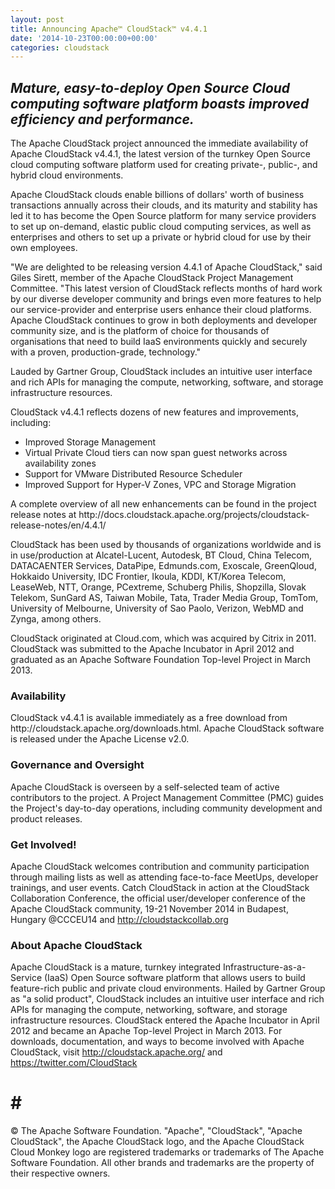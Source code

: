 ```yaml
---
layout: post
title: Announcing Apache™ CloudStack™ v4.4.1
date: '2014-10-23T00:00:00+00:00'
categories: cloudstack
---
```

<em><h2>Mature, easy-to-deploy Open Source Cloud computing software platform boasts improved efficiency and performance.</h2></em>

<p>The Apache CloudStack project announced the immediate availability of Apache CloudStack v4.4.1, the latest version of the turnkey Open Source cloud computing software platform used for creating private-, public-, and hybrid cloud environments.</p>

<p>Apache CloudStack clouds enable billions of dollars' worth of business transactions annually across their clouds, and its maturity and stability has led it to has become the Open Source platform for many service providers to set up on-demand, elastic public cloud computing services, as well as enterprises and others to set up a private or hybrid cloud for use by their own employees.</p>

<p>"We are delighted to be releasing version 4.4.1 of Apache CloudStack," said Giles Sirett, member of the Apache CloudStack Project Management Committee. "This latest version of CloudStack reflects months of hard work by our diverse developer community and brings even more features to help our service-provider and enterprise users enhance their cloud platforms. Apache CloudStack continues to grow in both deployments and developer community size, and is the platform of choice for thousands of organisations that need to build IaaS environments quickly and securely with a proven, production-grade, technology."</p>

<p>Lauded by Gartner Group, CloudStack includes an intuitive user interface and rich APIs for managing the compute, networking, software, and storage infrastructure resources.</p>

<p>CloudStack v4.4.1 reflects dozens of new features and improvements, including:</p>
<ul>
<li>Improved Storage Management</li>
<li>Virtual Private Cloud tiers can now span guest networks across availability zones</li>
<li>Support for VMware Distributed Resource Scheduler</li>
<li>Improved Support for Hyper-V Zones, VPC and Storage Migration</li>
</ul>

<p>A complete overview of all new enhancements can be found in the project release notes at http://docs.cloudstack.apache.org/projects/cloudstack-release-notes/en/4.4.1/</p>

<p>CloudStack has been used by thousands of organizations worldwide and is in use/production at Alcatel-Lucent, Autodesk, BT Cloud, China Telecom, DATACAENTER Services, DataPipe, Edmunds.com, Exoscale, GreenQloud, Hokkaido University, IDC Frontier, Ikoula, KDDI, KT/Korea Telecom, LeaseWeb, NTT, Orange, PCextreme, Schuberg Philis, Shopzilla, Slovak Telekom, SunGard AS, Taiwan Mobile, Tata, Trader Media Group, TomTom, University of Melbourne, University of Sao Paolo, Verizon, WebMD and Zynga, among others.</p>

<p>CloudStack originated at Cloud.com, which was acquired by Citrix in 2011. CloudStack was submitted to the Apache Incubator in April 2012 and graduated as an Apache Software Foundation Top-level Project in March 2013.</p>

<p><h3 id="availability">Availability</h3></p>
<p>CloudStack v4.4.1 is available immediately as a free download from http://cloudstack.apache.org/downloads.html. Apache CloudStack software is released under the Apache License v2.0.</p>

<p><h3 id="governanceandoversight">Governance and Oversight</h3></p>
<p>Apache CloudStack is overseen by a self-selected team of active contributors to the project. A Project Management Committee (PMC) guides the Project's day-to-day operations, including community development and product releases.</p>

<p><h3 id="getinvolved">Get Involved!</h3></p>
<p>Apache CloudStack welcomes contribution and community participation through mailing lists as well as attending face-to-face MeetUps, developer trainings, and user events. Catch CloudStack in action at the CloudStack Collaboration Conference, the official user/developer conference of the Apache CloudStack community, 19-21 November 2014 in Budapest, Hungary @CCCEU14 and <a href="http://cloudstackcollab.org">http://cloudstackcollab.org</a></p>

<p><h3 id="aboutapachecloudstack">About Apache CloudStack</h3></p>
<p>Apache CloudStack is a mature, turnkey integrated Infrastructure-as-a-Service (IaaS) Open Source software platform that allows users to build feature-rich public and private cloud environments. Hailed by Gartner Group as "a solid product", CloudStack includes an intuitive user interface and rich APIs for managing the compute, networking, software, and storage infrastructure resources. CloudStack entered the Apache Incubator in April 2012 and became an Apache Top-level Project in March 2013. For downloads, documentation, and ways to become involved with Apache CloudStack, visit <a href="http://cloudstack.apache.org/">http://cloudstack.apache.org/</a> and <a href="https://twitter.com/CloudStack">https://twitter.com/CloudStack</a></p>

# # #

<p>© The Apache Software Foundation. "Apache", "CloudStack", "Apache CloudStack", the Apache CloudStack logo, and the Apache CloudStack Cloud Monkey logo are registered trademarks or trademarks of The Apache Software Foundation. All other brands and trademarks are the property of their respective owners.</p>

